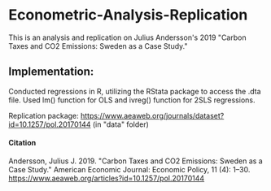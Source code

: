# Econometric-Analysis-Replication

This is an analysis and replication on Julius Andersson's 2019 "Carbon Taxes and CO2 Emissions: Sweden as a Case Study."

## Implementation:
Conducted regressions in R, utilizing the RStata package to access the .dta file.
Used lm() function for OLS and ivreg() function for 2SLS regressions.

Replication package: https://www.aeaweb.org/journals/dataset?id=10.1257/pol.20170144 (in "data" folder)

#### Citation
Andersson, Julius J. 2019. "Carbon Taxes and CO2 Emissions: Sweden as a Case Study." American Economic Journal: Economic Policy, 11 (4): 1–30.
https://www.aeaweb.org/articles?id=10.1257/pol.20170144
